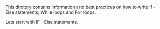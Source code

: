 This dirctory contains information and best practices on how to write If - Else statements, While loops and For loops.

Lets start with IF - Else statements.
